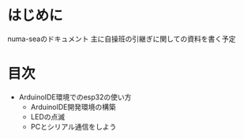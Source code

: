 # はじめに
numa-seaのドキュメント
主に自操班の引継ぎに関しての資料を書く予定

# 目次
- ArduinoIDE環境でのesp32の使い方
    - ArduinoIDE開発環境の構築
    - LEDの点滅
    - PCとシリアル通信をしよう